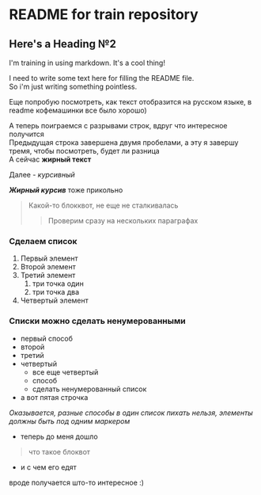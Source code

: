 # README for train repository 

## Here's a Heading №2

I'm training in using markdown. It's a cool thing!

I need to write some text here for filling the README file.   
So i'm just writing something pointless.

Еще попробую посмотреть, как текст отобразится на русском языке, в readme кофемашинки все было хорошо) 

А теперь поиграемся с разрывами строк, вдруг что интересное получится   
Предыдущая строка завершена двумя пробелами, а эту я завершу тремя, чтобы посмотреть, будет ли разница   
А сейчас **жирный текст**

Далее - *курсивный*

***Жирный курсив*** тоже прикольно 

> Какой-то блокквот, не еще не сталкивалась
>
>> Проверим сразу на нескольких параграфах

### Сделаем список

1. Первый элемент
2. Второй элемент
3. Третий элемент
    1. три точка один
    1. три точка два 
6. Четвертый элемент

### Списки можно сделать ненумерованными

- первый способ
- второй
- третий 
- четвертый
  - все еще четвертый
  - способ
  - сделать ненумерованный список
- а вот пятая строчка

*Оказывается, разные способы в один список пихать нельзя, элементы должны быть под одним маркером*

* теперь до меня дошло
> что такое блоквот
* и с чем его едят

вроде получается што-то интересное :)


